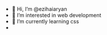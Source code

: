 - 👋 Hi, I’m @ezihaiaryan
- 👀 I’m interested in web development
- 🌱 I’m currently learning css
- 

<!---
ezihaiaryan/ezihaiaryan is a ✨ special ✨ repository because its `README.md` (this file) appears on your GitHub profile.
You can click the Preview link to take a look at your changes.
--->
